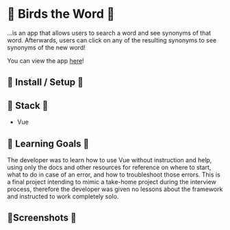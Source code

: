 # 🦜 Birds the Word 🦜

...is an app that allows users to search a word and see synonyms of that word. Afterwards, users can click on any of the resulting synonyms to see synonyms of the new word!

You can view the app [here]()!

## 🐧 Install / Setup 🐧


## 🦚 Stack 🦚
- Vue


## 🦉 Learning Goals 🦉
The developer was to learn how to use Vue without instruction and help, using only the docs and other resources for reference on where to start, what to do in case of an error, and how to troubleshoot those errors. This is a final project intending to mimic a take-home project during the interview process, therefore the developer was given no lessons about the framework and instructed to work completely solo.

##  🦢Screenshots 🦢
